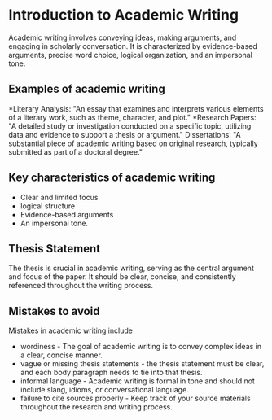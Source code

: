 # Introduction to Academic Writing

Academic writing involves conveying ideas, making arguments, and engaging in scholarly conversation. It is characterized by evidence-based arguments, precise word choice, logical organization, and an impersonal tone.

## Examples of academic writing
*Literary Analysis: "An essay that examines and interprets various elements of a literary work, such as theme, character, and plot."
*Research Papers: "A detailed study or investigation conducted on a specific topic, utilizing data and evidence to support a thesis or argument."
Dissertations: "A substantial piece of academic writing based on original research, typically submitted as part of a doctoral degree."

## Key characteristics of academic writing
 * Clear and limited focus
 * logical structure
 * Evidence-based arguments
 * An impersonal tone.

## Thesis Statement
The thesis is crucial in academic writing, serving as the central argument and focus of the paper. It should be clear, concise, and consistently referenced throughout the writing process.

## Mistakes to avoid 
Mistakes in academic writing include
* wordiness - The goal of academic writing is to convey complex ideas in a clear, concise manner.
* vague or missing thesis statements - the thesis statement must be clear, and each body paragraph needs to tie into that thesis.
* informal language - Academic writing is formal in tone and should not include slang, idioms, or conversational language.
* failure to cite sources properly - Keep track of your source materials throughout the research and writing process.

